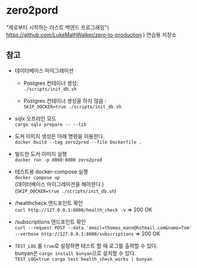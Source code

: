 # zero2pord

"제로부터 시작하는 러스트 백엔드 프로그래밍"( https://github.com/LukeMathWalker/zero-to-production ) 연습용 저장소

## 참고

- 데이터베이스 마이그레이션

  - Postgres 컨테이너 생성:  
    `./scripts/init_db.sh`

  - Postgres 컨테이너 생성을 하지 않음 :  
    `SKIP_DOCKER=true ./scripts/init_db.sh`

- sqlx 오프라인 모드  
  `cargo sqlx prepare -- --lib`

- 도커 이미지 생성은 아래 명령을 이용한다.  
  `docker build --tag zero2prod --file Dockerfile .`

- 빌드한 도커 이미지 실행  
  `docker run -p 8000:8000 zero2prod`

- 테스트용 docker-compose 실행  
  `docker compose up`  
  (데이터베이스 마이그레이션을 해야한다.)  
  (`SKIP_DOCKER=true ./scripts/init_db.sh`)

- /healthcheck 엔드포인트 확인  
  `curl http://127.0.0.1:8000/health_check -v`
  => 200 OK

- /subscriptions 엔드포인트 확인  
  `curl --request POST --data 'email=thomas_mann@hotmail.com&name=Tom' --verbose http://127.0.0.1:8000/subscriptions` => 200 OK

- `TEST_LOG` 를 `true`로 설정하면 테스트 할 때 로그를 출력할 수 있다.  
  bunyan은 `cargo install bunyan`으로 설치할 수 있다.  
  `TEST_LOG=true cargo test health_check_works | bunyan`
